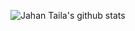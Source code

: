 ![Jahan Taila's github stats](https://github-readme-stats.vercel.app/api?username=jahantaila&hide=stars&theme=tokyonight&count_private=true&include_all_commits=true)
